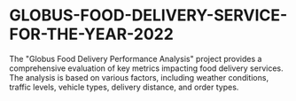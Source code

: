 # GLOBUS-FOOD-DELIVERY-SERVICE-FOR-THE-YEAR-2022
The "Globus Food Delivery Performance Analysis" project provides a comprehensive evaluation of key metrics impacting food delivery services. The analysis is based on various factors, including weather conditions, traffic levels, vehicle types, delivery distance, and order types. 
